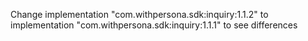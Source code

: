 Change 
    implementation "com.withpersona.sdk:inquiry:1.1.2" to 
    implementation "com.withpersona.sdk:inquiry:1.1.1" to see differences 
